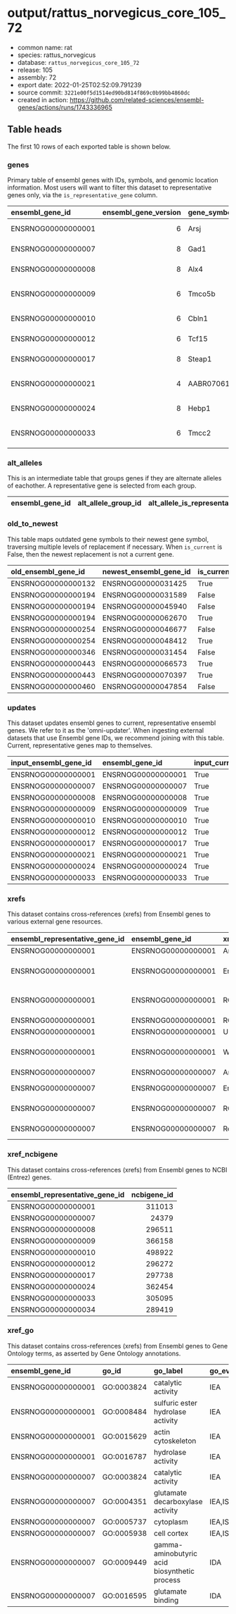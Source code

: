 # output/rattus_norvegicus_core_105_72



- common name: rat
- species: rattus_norvegicus
- database: `rattus_norvegicus_core_105_72`
- release: 105
- assembly: 72
- export date: 2022-01-25T02:52:09.791239
- source commit: `3221e00f5d1514ed90bd814f869c0b99bb4860dc
`
- created in action: <https://github.com/related-sciences/ensembl-genes/actions/runs/1743336965>



## Table heads

The first 10 rows of each exported table is shown below.


### genes

Primary table of ensembl genes with IDs, symbols, and genomic location information. Most users will want to filter this dataset to representative genes only, via the `is_representative_gene` column.

| ensembl_gene_id    |   ensembl_gene_version | gene_symbol    | gene_symbol_source_db   |   gene_symbol_source_id | gene_biotype   | ensembl_source   | ensembl_created_date   | ensembl_modified_date   | coord_system_version   | coord_system     | chromosome   | seq_region_exc_type   |   seq_region |   seq_region_start |   seq_region_end |   seq_region_strand | primary_assembly   | lrg_gene_id   | mhc   | gene_description                              | gene_description_source_db   |   gene_description_source_id | ensembl_representative_gene_id   |
|:-------------------|-----------------------:|:---------------|:------------------------|------------------------:|:---------------|:-----------------|:-----------------------|:------------------------|:-----------------------|:-----------------|:-------------|:----------------------|-------------:|-------------------:|-----------------:|--------------------:|:-------------------|:--------------|:------|:----------------------------------------------|:-----------------------------|-----------------------------:|:---------------------------------|
| ENSRNOG00000000001 |                      6 | Arsj           | RGD                     |                 1307640 | protein_coding | ensembl          | 2009-07-29 15:36:02    | 2021-02-26 12:35:27     | mRatBN7.2              | primary_assembly |              |                       |            2 |          214774654 |        214854612 |                   1 | True               |               |       | arylsulfatase family, member J                | RGD Symbol                   |                      1307640 | ENSRNOG00000000001               |
| ENSRNOG00000000007 |                      8 | Gad1           | RGD                     |                    2652 | protein_coding | ensembl          | 2009-07-29 15:36:02    | 2021-02-26 12:35:27     | mRatBN7.2              | primary_assembly |              |                       |            3 |           55369704 |         55410333 |                   1 | True               |               |       | glutamate decarboxylase 1                     | RGD Symbol                   |                         2652 | ENSRNOG00000000007               |
| ENSRNOG00000000008 |                      8 | Alx4           | RGD                     |                 1310201 | protein_coding | ensembl          | 2009-07-29 15:36:02    | 2021-02-26 12:35:27     | mRatBN7.2              | primary_assembly |              |                       |            3 |           79611719 |         79648260 |                   1 | True               |               |       | ALX homeobox 4                                | RGD Symbol                   |                      1310201 | ENSRNOG00000000008               |
| ENSRNOG00000000009 |                      6 | Tmco5b         | RGD                     |                 1561237 | protein_coding | ensembl          | 2009-07-29 15:36:02    | 2021-02-26 12:35:27     | mRatBN7.2              | primary_assembly |              |                       |            3 |          100064979 |        100083289 |                   1 | True               |               |       | transmembrane and coiled-coil domains 5B      | RGD Symbol                   |                      1561237 | ENSRNOG00000000009               |
| ENSRNOG00000000010 |                      6 | Cbln1          | RGD                     |                 1562813 | protein_coding | ensembl          | 2009-07-29 15:36:02    | 2021-02-26 12:35:27     | mRatBN7.2              | primary_assembly |              |                       |           19 |           19608716 |         19612572 |                   1 | True               |               |       | cerebellin 1 precursor                        | RGD Symbol                   |                      1562813 | ENSRNOG00000000010               |
| ENSRNOG00000000012 |                      6 | Tcf15          | RGD                     |                 1308464 | protein_coding | ensembl          | 2009-07-29 15:36:02    | 2021-02-26 12:35:27     | mRatBN7.2              | primary_assembly |              |                       |            3 |          140638984 |        140644766 |                   1 | True               |               |       | transcription factor 15                       | RGD Symbol                   |                      1308464 | ENSRNOG00000000012               |
| ENSRNOG00000000017 |                      8 | Steap1         | RGD                     |                 1311543 | protein_coding | ensembl          | 2009-07-29 15:36:02    | 2021-02-26 12:35:27     | mRatBN7.2              | primary_assembly |              |                       |            4 |           28276909 |         28287479 |                   1 | True               |               |       | STEAP family member 1                         | RGD Symbol                   |                      1311543 | ENSRNOG00000000017               |
| ENSRNOG00000000021 |                      4 | AABR07061902.1 | RGD                     |                15003203 | protein_coding | ensembl          | 2009-07-29 15:36:02    | 2021-02-26 12:35:27     | mRatBN7.2              | primary_assembly |              |                       |           17 |           73658276 |         73659481 |                  -1 | True               |               |       | F-box/LRR-repeat protein 14-like              | RGD Symbol                   |                     11478102 | ENSRNOG00000000021               |
| ENSRNOG00000000024 |                      8 | Hebp1          | RGD                     |                 1304581 | protein_coding | ensembl          | 2009-07-29 15:36:02    | 2021-02-26 12:35:27     | mRatBN7.2              | primary_assembly |              |                       |            4 |          167974319 |        168003854 |                  -1 | True               |               |       | heme binding protein 1                        | RGD Symbol                   |                      1304581 | ENSRNOG00000000024               |
| ENSRNOG00000000033 |                      6 | Tmcc2          | RGD                     |                 1311960 | protein_coding | ensembl          | 2009-07-29 15:36:02    | 2021-02-26 12:35:27     | mRatBN7.2              | primary_assembly |              |                       |           13 |           43794029 |         43831716 |                  -1 | True               |               |       | transmembrane and coiled-coil domain family 2 | RGD Symbol                   |                      1311960 | ENSRNOG00000000033               |




### alt_alleles

This is an intermediate table that groups genes if they are alternate alleles of eachother. A representative gene is selected from each group.

| ensembl_gene_id   | alt_allele_group_id   | alt_allele_is_representative   | primary_assembly   | seq_region   | alt_allele_attrib   | ensembl_created_date   | ensembl_representative_gene_id   | is_representative_gene   | representative_gene_method   |
|-------------------|-----------------------|--------------------------------|--------------------|--------------|---------------------|------------------------|----------------------------------|--------------------------|------------------------------|




### old_to_newest

This table maps outdated gene symbols to their newest gene symbol, traversing multiple levels of replacement if necessary. When `is_current` is False, then the newest replacement is not a current gene.

| old_ensembl_gene_id   | newest_ensembl_gene_id   | is_current   |
|:----------------------|:-------------------------|:-------------|
| ENSRNOG00000000132    | ENSRNOG00000031425       | True         |
| ENSRNOG00000000194    | ENSRNOG00000031589       | False        |
| ENSRNOG00000000194    | ENSRNOG00000045940       | False        |
| ENSRNOG00000000194    | ENSRNOG00000062670       | True         |
| ENSRNOG00000000254    | ENSRNOG00000046677       | False        |
| ENSRNOG00000000254    | ENSRNOG00000048412       | True         |
| ENSRNOG00000000346    | ENSRNOG00000031454       | False        |
| ENSRNOG00000000443    | ENSRNOG00000066573       | True         |
| ENSRNOG00000000443    | ENSRNOG00000070397       | True         |
| ENSRNOG00000000460    | ENSRNOG00000047854       | False        |




### updates

This dataset updates ensembl genes to current, representative ensembl genes. We refer to it as the 'omni-updater'. When ingesting external datasets that use Ensembl gene IDs, we recommend joining with this table. Current, representative genes map to themselves.

| input_ensembl_gene_id   | ensembl_gene_id    | input_current   | input_representative   |   input_maps_to_n_genes |   n_inputs_map_to_gene |
|:------------------------|:-------------------|:----------------|:-----------------------|------------------------:|-----------------------:|
| ENSRNOG00000000001      | ENSRNOG00000000001 | True            | True                   |                       1 |                      1 |
| ENSRNOG00000000007      | ENSRNOG00000000007 | True            | True                   |                       1 |                      1 |
| ENSRNOG00000000008      | ENSRNOG00000000008 | True            | True                   |                       1 |                      1 |
| ENSRNOG00000000009      | ENSRNOG00000000009 | True            | True                   |                       1 |                      1 |
| ENSRNOG00000000010      | ENSRNOG00000000010 | True            | True                   |                       1 |                      1 |
| ENSRNOG00000000012      | ENSRNOG00000000012 | True            | True                   |                       1 |                      1 |
| ENSRNOG00000000017      | ENSRNOG00000000017 | True            | True                   |                       1 |                      1 |
| ENSRNOG00000000021      | ENSRNOG00000000021 | True            | True                   |                       1 |                      1 |
| ENSRNOG00000000024      | ENSRNOG00000000024 | True            | True                   |                       1 |                      1 |
| ENSRNOG00000000033      | ENSRNOG00000000033 | True            | True                   |                       1 |                      1 |




### xrefs

This dataset contains cross-references (xrefs) from Ensembl genes to various external gene resources.

| ensembl_representative_gene_id   | ensembl_gene_id    | xref_source   | xref_accession     | xref_label         | xref_description               | xref_info_type   | xref_linkage_annotation   | xref_curie                      |
|:---------------------------------|:-------------------|:--------------|:-------------------|:-------------------|:-------------------------------|:-----------------|:--------------------------|:--------------------------------|
| ENSRNOG00000000001               | ENSRNOG00000000001 | ArrayExpress  | ENSRNOG00000000001 | ENSRNOG00000000001 | <NA>                           | DIRECT           |                           | arrayexpress:ENSRNOG00000000001 |
| ENSRNOG00000000001               | ENSRNOG00000000001 | EntrezGene    | 311013             | Arsj               | arylsulfatase family, member J | DEPENDENT        |                           | ncbigene:311013                 |
| ENSRNOG00000000001               | ENSRNOG00000000001 | RGD           | 1307640            | Arsj               | arylsulfatase family, member J | DEPENDENT        |                           | rgd:1307640                     |
| ENSRNOG00000000001               | ENSRNOG00000000001 | RGD           | 15003202           | AABR07013255.1     | <NA>                           | DIRECT           |                           | rgd:15003202                    |
| ENSRNOG00000000001               | ENSRNOG00000000001 | Uniprot_gn    | Q32KJ7             | Arsj               | <NA>                           | DEPENDENT        |                           | <NA>                            |
| ENSRNOG00000000001               | ENSRNOG00000000001 | WikiGene      | 311013             | Arsj               | arylsulfatase family, member J | DEPENDENT        |                           | <NA>                            |
| ENSRNOG00000000007               | ENSRNOG00000000007 | ArrayExpress  | ENSRNOG00000000007 | ENSRNOG00000000007 | <NA>                           | DIRECT           |                           | arrayexpress:ENSRNOG00000000007 |
| ENSRNOG00000000007               | ENSRNOG00000000007 | EntrezGene    | 24379              | Gad1               | glutamate decarboxylase 1      | DEPENDENT        |                           | ncbigene:24379                  |
| ENSRNOG00000000007               | ENSRNOG00000000007 | RGD           | 2652               | Gad1               | glutamate decarboxylase 1      | DEPENDENT        |                           | rgd:2652                        |
| ENSRNOG00000000007               | ENSRNOG00000000007 | Reactome_gene | R-RNO-112310       | R-RNO-112310       | Neurotransmitter release cycle | DIRECT           |                           | <NA>                            |




### xref_ncbigene

This dataset contains cross-references (xrefs) from Ensembl genes to NCBI (Entrez) genes.

| ensembl_representative_gene_id   |   ncbigene_id |
|:---------------------------------|--------------:|
| ENSRNOG00000000001               |        311013 |
| ENSRNOG00000000007               |         24379 |
| ENSRNOG00000000008               |        296511 |
| ENSRNOG00000000009               |        366158 |
| ENSRNOG00000000010               |        498922 |
| ENSRNOG00000000012               |        296272 |
| ENSRNOG00000000017               |        297738 |
| ENSRNOG00000000024               |        362454 |
| ENSRNOG00000000033               |        305095 |
| ENSRNOG00000000034               |        289419 |




### xref_go

This dataset contains cross-references (xrefs) from Ensembl genes to Gene Ontology terms, as asserted by Gene Ontology annotations.

| ensembl_gene_id    | go_id      | go_label                                     | go_evidence_codes   | xref_info_types   | ensembl_transcript_ids                                   | ensembl_representative_gene_id   |
|:-------------------|:-----------|:---------------------------------------------|:--------------------|:------------------|:---------------------------------------------------------|:---------------------------------|
| ENSRNOG00000000001 | GO:0003824 | catalytic activity                           | IEA                 | DEPENDENT,DIRECT  | ENSRNOT00000055633                                       | ENSRNOG00000000001               |
| ENSRNOG00000000001 | GO:0008484 | sulfuric ester hydrolase activity            | IEA                 | DEPENDENT,DIRECT  | ENSRNOT00000055633                                       | ENSRNOG00000000001               |
| ENSRNOG00000000001 | GO:0015629 | actin cytoskeleton                           | IEA                 | PROJECTION        | ENSRNOT00000055633                                       | ENSRNOG00000000001               |
| ENSRNOG00000000001 | GO:0016787 | hydrolase activity                           | IEA                 | DIRECT            | ENSRNOT00000055633                                       | ENSRNOG00000000001               |
| ENSRNOG00000000007 | GO:0003824 | catalytic activity                           | IEA                 | DEPENDENT,DIRECT  | ENSRNOT00000000008,ENSRNOT00000087134                    | ENSRNOG00000000007               |
| ENSRNOG00000000007 | GO:0004351 | glutamate decarboxylase activity             | IEA,ISO,ISS         | PROJECTION,DIRECT | ENSRNOT00000000008,ENSRNOT00000084375,ENSRNOT00000087134 | ENSRNOG00000000007               |
| ENSRNOG00000000007 | GO:0005737 | cytoplasm                                    | IEA,ISO             | PROJECTION,DIRECT | ENSRNOT00000000008,ENSRNOT00000087134                    | ENSRNOG00000000007               |
| ENSRNOG00000000007 | GO:0005938 | cell cortex                                  | IEA,ISO             | PROJECTION,DIRECT | ENSRNOT00000000008,ENSRNOT00000087134                    | ENSRNOG00000000007               |
| ENSRNOG00000000007 | GO:0009449 | gamma-aminobutyric acid biosynthetic process | IDA                 | DIRECT            | ENSRNOT00000000008                                       | ENSRNOG00000000007               |
| ENSRNOG00000000007 | GO:0016595 | glutamate binding                            | IDA                 | DIRECT            | ENSRNOT00000000008                                       | ENSRNOG00000000007               |


